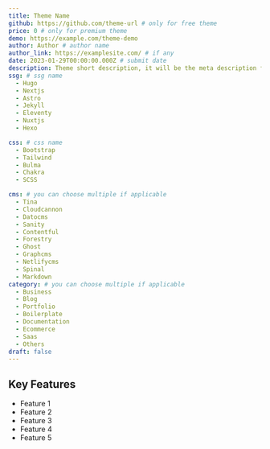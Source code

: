 ```yaml
---
title: Theme Name
github: https://github.com/theme-url # only for free theme
price: 0 # only for premium theme
demo: https://example.com/theme-demo
author: Author # author name
author_link: https://examplesite.com/ # if any
date: 2023-01-29T00:00:00.000Z # submit date
description: Theme short description, it will be the meta description for the theme also. 
ssg: # ssg name
  - Hugo
  - Nextjs
  - Astro
  - Jekyll
  - Eleventy
  - Nuxtjs
  - Hexo 

css: # css name
  - Bootstrap
  - Tailwind 
  - Bulma
  - Chakra
  - SCSS

cms: # you can choose multiple if applicable
  - Tina
  - Cloudcannon
  - Datocms
  - Sanity
  - Contentful
  - Forestry
  - Ghost
  - Graphcms
  - Netlifycms
  - Spinal 
  - Markdown
category: # you can choose multiple if applicable
  - Business
  - Blog
  - Portfolio
  - Boilerplate
  - Documentation
  - Ecommerce
  - Saas
  - Others
draft: false
---
```


## Key Features

- Feature 1
- Feature 2
- Feature 3
- Feature 4
- Feature 5

